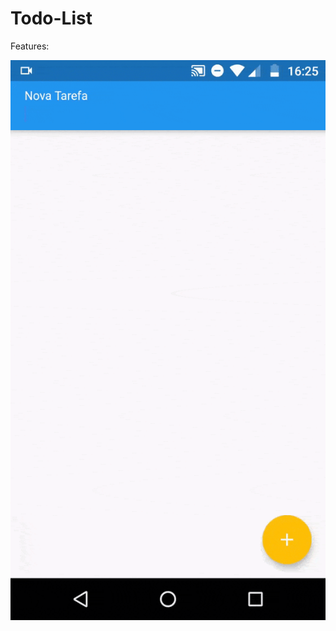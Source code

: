 # Todo-List


Features:

![Todo-list-in-action](https://github.com/lucianovianna/todo-list-app/blob/master/gif-todo-list.gif)
